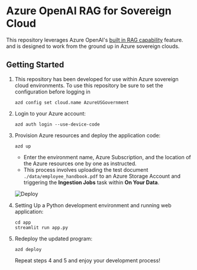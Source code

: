 # Azure OpenAI RAG for Sovereign Cloud

This repository leverages Azure OpenAI's [built in RAG capability](https://learn.microsoft.com/en-us/azure/ai-services/openai/concepts/use-your-data) feature. and is designed to work from the ground up in Azure sovereign clouds.

## Getting Started

1. This repository has been developed for use within Azure sovereign cloud environments. To use this repository be sure to set the configuration before logging in

    ```
    azd config set cloud.name AzureUSGovernment
    ```

2. Login to your Azure account:
    ```
    azd auth login --use-device-code
    ```
3. Provision Azure resources and deploy the application code:
    ```
    azd up
    ```
    - Enter the environment name, Azure Subscription, and the location of the Azure resources one by one as instructed.
    - This process involves uploading the test document `./data/employee_handbook.pdf` to an Azure Storage Account and triggering the **Ingestion Jobs** task within **On Your Data**.
   
   ![Deploy](assets/deploy.png)

4. Setting Up a Python development environment and running web application:
    ```
    cd app
    streamlit run app.py
    ```
5. Redeploy the updated program:
   ```
   azd deploy
   ```
   Repeat steps 4 and 5 and enjoy your development process!
